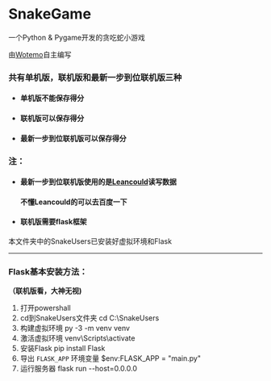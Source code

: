 # SnakeGame
一个Python &amp; Pygame开发的贪吃蛇小游戏

由[Wotemo](https://www.wotemo.com/)自主编写

### 共有单机版，联机版和最新一步到位联机版三种

* #### **单机版不能保存得分**

* #### **联机版可以保存得分**

* #### **最新一步到位联机版可以保存得分**

### 注：
* #### 最新一步到位联机版使用的是[Leancould](https://leancloud.app/)读写数据
  #### 不懂Leancould的可以去百度一下
* #### 联机版需要flask框架

本文件夹中的SnakeUsers已安装好虚拟环境和Flask

------

### Flask基本安装方法：
**（联机版看，大神无视)**

1. 打开powershall
2. cd到SnakeUsers文件夹 cd C:\SnakeUsers
3. 构建虚拟环境 py -3 -m venv venv
4. 激活虚拟环境 venv\Scripts\activate
5. 安装Flask pip install Flask
6. 导出 `FLASK_APP` 环境变量 $env:FLASK_APP = "main.py"
7. 运行服务器 flask run --host=0.0.0.0
